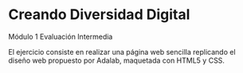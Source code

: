 # Creando Diversidad Digital

Módulo 1 Evaluación Intermedia

El ejercicio consiste en realizar una página web sencilla replicando el diseño web propuesto por Adalab, maquetada con HTML5 y CSS.
